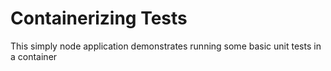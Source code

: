 # Containerizing Tests

This simply node application demonstrates running some basic unit tests in a container